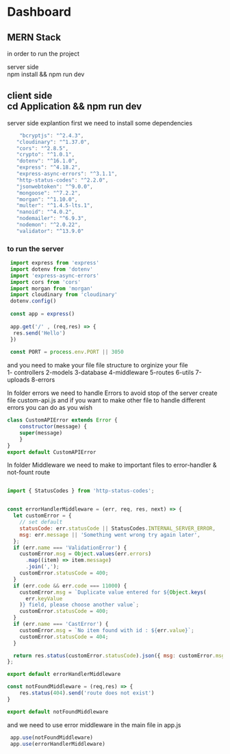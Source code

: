 # Dashboard
MERN Stack
---
in order to run the project <br/>

server side <br/>
npm install && npm run dev <br/>

client side <br/>
cd Application && npm run dev 
 ---
 
 
 server side explantion 
 first we need to install some dependencies
 ```js
     "bcryptjs": "^2.4.3",
    "cloudinary": "^1.37.0",
    "cors": "^2.8.5",
    "crypto": "^1.0.1",
    "dotenv": "^16.1.0",
    "express": "^4.18.2",
    "express-async-errors": "^3.1.1",
    "http-status-codes": "^2.2.0",
    "jsonwebtoken": "^9.0.0",
    "mongoose": "^7.2.2",
    "morgan": "^1.10.0",
    "multer": "^1.4.5-lts.1",
    "nanoid": "^4.0.2",
    "nodemailer": "^6.9.3",
    "nodemon": "^2.0.22",
    "validator": "^13.9.0"
 ```
 ### to run the server
``` js
 import express from 'express'
 import dotenv from 'dotenv'
 import 'express-async-errors'
 import cors from 'cors'
 import morgan from 'morgan'
 import cloudinary from 'cloudinary'
 dotenv.config()
 
 const app = express()
 
 app.get('/' , (req,res) => {
  res.send('Hello')
 })
 
 const PORT = process.env.PORT || 3050
```

and you need to make your file file structure to orginize your file <br/>
1- controllers 2-models 3-database 4-middleware 5-routes 6-utils 7-uploads 8-errors <br/>

In folder errors we need to handle Errors to avoid stop of the server create file custom-api.js and if you want to make other file to handle different errors you can do as you wish <br/>

```js
class CustomAPIError extends Error {
    constructor(message) {
    super(message)
    }
}
export default CustomAPIError
```

In folder Middleware we need to make to important files to error-handler & not-fount route 
```error.handler.js

import { StatusCodes } from 'http-status-codes';


const errorHandlerMiddleware = (err, req, res, next) => {
  let customError = {
    // set default
    statusCode: err.statusCode || StatusCodes.INTERNAL_SERVER_ERROR,
    msg: err.message || 'Something went wrong try again later',
  };
  if (err.name === 'ValidationError') {
    customError.msg = Object.values(err.errors)
      .map((item) => item.message)
      .join(',');
    customError.statusCode = 400;
  }
  if (err.code && err.code === 11000) {
    customError.msg = `Duplicate value entered for ${Object.keys(
      err.keyValue
    )} field, please choose another value`;
    customError.statusCode = 400;
  }
  if (err.name === 'CastError') {
    customError.msg = `No item found with id : ${err.value}`;
    customError.statusCode = 404;
  }

  return res.status(customError.statusCode).json({ msg: customError.msg });
};

export default errorHandlerMiddleware

```

```not-found.js
const notFoundMiddleware = (req,res) => {
    res.status(404).send('route does not exist')
}

export default notFoundMiddleware
```

and we need to use error middleware in the main file in app.js
```js
 app.use(notFoundMiddleware)
 app.use(errorHandlerMiddleware)
```

